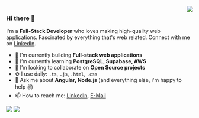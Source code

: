 <img align="right" src="https://visitor-badge.laobi.icu/badge?page_id=Drealdumore.Drealdumore" />

### Hi there 👋

I'm a **Full-Stack Developer** who loves making high-quality web applications. Fascinated by everything that's web related. Connect with me on [LinkedIn](https://www.linkedin.com/in/samuel-isah/).

- 🔭 I’m currently building **Full-stack web applications**
- 🌱 I’m currently learning **PostgreSQL, Supabase, AWS**
- 👯 I’m looking to collaborate on **Open Source projects**
- ⚙️ I use daily: `.ts`, `.js`, `.html`, `.css`
- 💬 Ask me about **Angular, Node.js** (and everything else, i'm happy to help ✌️)
- 📫 How to reach me: [LinkedIn](https://www.linkedin.com/in/samuel-isah), [E-Mail](mailto:samuelisah234@gmail.com)
 
<div>
    <img src="https://skillicons.dev/icons?i=angular,react,nextjs,electron,html,pug,css,tailwind,sass,aws,graphql" />
    <img src="https://skillicons.dev/icons?i=nodejs,javascript,typescript,express,firebase,mongodb,mysql,postgres,vscode,github,git" /><br>
</div>
